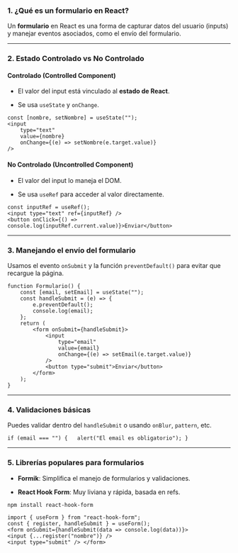 ### 1. ¿Qué es un formulario en React?

Un **formulario** en React es una forma de capturar datos del usuario (inputs) y manejar eventos asociados, como el envío del formulario.

---

### 2. Estado Controlado vs No Controlado

#### Controlado (Controlled Component)

- El valor del input está vinculado al **estado de React**.
    
- Se usa `useState` y `onChange`.
    
```
const [nombre, setNombre] = useState("");  
<input   
	type="text"   
	value={nombre}   
	onChange={(e) => setNombre(e.target.value)} 
/>
```
#### No Controlado (Uncontrolled Component)

- El valor del input lo maneja el DOM.
    
- Se usa `useRef` para acceder al valor directamente.
    
```
const inputRef = useRef();  
<input type="text" ref={inputRef} />  
<button onClick={() => console.log(inputRef.current.value)}>Enviar</button>
```
---

### 3.  Manejando el envío del formulario

Usamos el evento `onSubmit` y la función `preventDefault()` para evitar que recargue la página.
```
function Formulario() {   
	const [email, setEmail] = useState("");    
	const handleSubmit = (e) => {     
		e.preventDefault();     
		console.log(email);   
	};    
	return (     
		<form onSubmit={handleSubmit}>       
			<input         
				type="email"         
				value={email}         
				onChange={(e) => setEmail(e.target.value)}       
			/>       
			<button type="submit">Enviar</button>     
		</form>   
	); 
}
```

---

### 4.  Validaciones básicas

Puedes validar dentro del `handleSubmit` o usando `onBlur`, `pattern`, etc.

`if (email === "") {   alert("El email es obligatorio"); }`

---

### 5.  Librerías populares para formularios

- **Formik**: Simplifica el manejo de formularios y validaciones.
    
- **React Hook Form**: Muy liviana y rápida, basada en refs.
    
`npm install react-hook-form`
```
import { useForm } from "react-hook-form";  
const { register, handleSubmit } = useForm();  
<form onSubmit={handleSubmit(data => console.log(data))}>   
<input {...register("nombre")} />   
<input type="submit" /> </form>
```
